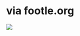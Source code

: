 <!--
id: 20186182
link: http://tumblr.atmos.org/post/20186182/via-footle-org
slug: via-footle-org
date: Sun Nov 25 2007 12:55:59 GMT-0800 (PST)
publish: 2007-11-025
tags: 
title: via footle.org
-->


via footle.org
==============

![](http://25.media.tumblr.com/ZyX8Upfyn27nnjjfLCXF5H90_400.gif)

